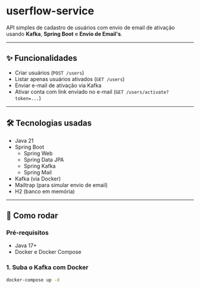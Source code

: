 # userflow-service

API simples de cadastro de usuários com envio de email de ativação usando **Kafka**, **Spring Boot** e **Envio de Email's**.

---

## ✨ Funcionalidades

- Criar usuários (`POST /users`)
- Listar apenas usuários ativados (`GET /users`)
- Enviar e-mail de ativação via Kafka
- Ativar conta com link enviado no e-mail (`GET /users/activate?token=...`)

---

## 🛠 Tecnologias usadas

- Java 21
- Spring Boot
  - Spring Web
  - Spring Data JPA
  - Spring Kafka
  - Spring Mail
- Kafka (via Docker)
- Mailtrap (para simular envio de email)
- H2 (banco em memória)

---

## 🚀 Como rodar

### Pré-requisitos

- Java 17+
- Docker e Docker Compose

### 1. Suba o Kafka com Docker

```bash
docker-compose up -d
```
